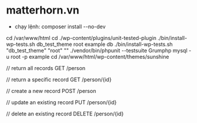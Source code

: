 # matterhorn.vn
- chạy lệnh:  composer install --no-dev

cd /var/www/html
cd ./wp-content/plugins/unit-tested-plugin
./bin/install-wp-tests.sh  db_test_theme root example db
./bin/install-wp-tests.sh "db_test_theme" "root" ""
./vendor/bin/phpunit --testsuite Grumphp
mysql -u root -p   example
cd /var/www/html/wp-content/themes/sunshine

// return all records
GET /person

// return a specific record
GET /person/{id}

// create a new record
POST /person

// update an existing record
PUT /person/{id}

// delete an existing record
DELETE /person/{id}